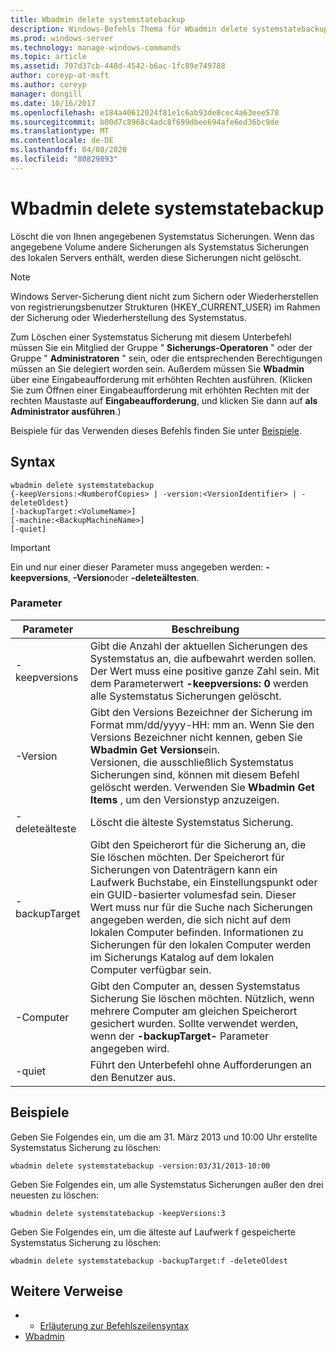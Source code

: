 ```yaml
---
title: Wbadmin delete systemstatebackup
description: Windows-Befehls Thema für Wbadmin delete systemstatebackup, mit dem die von Ihnen angegebenen Systemstatus Sicherungen gelöscht werden.
ms.prod: windows-server
ms.technology: manage-windows-commands
ms.topic: article
ms.assetid: 707d37cb-448d-4542-b6ac-1fc89e749788
author: coreyp-at-msft
ms.author: coreyp
manager: dongill
ms.date: 10/16/2017
ms.openlocfilehash: e184a40612024f81e1c6ab93de8cec4a63eee578
ms.sourcegitcommit: b00d7c8968c4adc8f699dbee694afe6ed36bc9de
ms.translationtype: MT
ms.contentlocale: de-DE
ms.lasthandoff: 04/08/2020
ms.locfileid: "80829893"
---
```

# <a name="wbadmin-delete-systemstatebackup"></a>Wbadmin delete systemstatebackup



Löscht die von Ihnen angegebenen Systemstatus Sicherungen. Wenn das angegebene Volume andere Sicherungen als Systemstatus Sicherungen des lokalen Servers enthält, werden diese Sicherungen nicht gelöscht.

> [!NOTE]
> Windows Server-Sicherung dient nicht zum Sichern oder Wiederherstellen von registrierungsbenutzer Strukturen (HKEY_CURRENT_USER) im Rahmen der Sicherung oder Wiederherstellung des Systemstatus.

Zum Löschen einer Systemstatus Sicherung mit diesem Unterbefehl müssen Sie ein Mitglied der Gruppe " **Sicherungs-Operatoren** " oder der Gruppe " **Administratoren** " sein, oder die entsprechenden Berechtigungen müssen an Sie delegiert worden sein. Außerdem müssen Sie **Wbadmin** über eine Eingabeaufforderung mit erhöhten Rechten ausführen. (Klicken Sie zum Öffnen einer Eingabeaufforderung mit erhöhten Rechten mit der rechten Maustaste auf **Eingabeaufforderung**, und klicken Sie dann auf **als Administrator ausführen**.)

Beispiele für das Verwenden dieses Befehls finden Sie unter [Beispiele](#BKMK_examples).

## <a name="syntax"></a>Syntax

```
wbadmin delete systemstatebackup
{-keepVersions:<NumberofCopies> | -version:<VersionIdentifier> | -deleteOldest}
[-backupTarget:<VolumeName>]
[-machine:<BackupMachineName>]
[-quiet]
```

> [!IMPORTANT]
> Ein und nur einer dieser Parameter muss angegeben werden: **-keepversions**, **-Version**oder **-deleteältesten**.

### <a name="parameters"></a>Parameter

|Parameter|Beschreibung|
|---------|-----------|
|-keepversions|Gibt die Anzahl der aktuellen Sicherungen des Systemstatus an, die aufbewahrt werden sollen. Der Wert muss eine positive ganze Zahl sein. Mit dem Parameterwert **-keepversions: 0** werden alle Systemstatus Sicherungen gelöscht.|
|-Version|Gibt den Versions Bezeichner der Sicherung im Format mm/dd/yyyy-HH: mm an. Wenn Sie den Versions Bezeichner nicht kennen, geben Sie **Wbadmin Get Versions**ein.</br>Versionen, die ausschließlich Systemstatus Sicherungen sind, können mit diesem Befehl gelöscht werden. Verwenden Sie **Wbadmin Get Items** , um den Versionstyp anzuzeigen.|
|-deleteälteste|Löscht die älteste Systemstatus Sicherung.|
|-backupTarget|Gibt den Speicherort für die Sicherung an, die Sie löschen möchten. Der Speicherort für Sicherungen von Datenträgern kann ein Laufwerk Buchstabe, ein Einstellungspunkt oder ein GUID-basierter volumesfad sein. Dieser Wert muss nur für die Suche nach Sicherungen angegeben werden, die sich nicht auf dem lokalen Computer befinden. Informationen zu Sicherungen für den lokalen Computer werden im Sicherungs Katalog auf dem lokalen Computer verfügbar sein.|
|-Computer|Gibt den Computer an, dessen Systemstatus Sicherung Sie löschen möchten. Nützlich, wenn mehrere Computer am gleichen Speicherort gesichert wurden. Sollte verwendet werden, wenn der **-backupTarget-** Parameter angegeben wird.|
|-quiet|Führt den Unterbefehl ohne Aufforderungen an den Benutzer aus.|

## <a name="examples"></a><a name=BKMK_examples></a>Beispiele

Geben Sie Folgendes ein, um die am 31. März 2013 und 10:00 Uhr erstellte Systemstatus Sicherung zu löschen:
```
wbadmin delete systemstatebackup -version:03/31/2013-10:00
```
Geben Sie Folgendes ein, um alle Systemstatus Sicherungen außer den drei neuesten zu löschen:
```
wbadmin delete systemstatebackup -keepVersions:3
```
Geben Sie Folgendes ein, um die älteste auf Laufwerk f gespeicherte Systemstatus Sicherung zu löschen:
```
wbadmin delete systemstatebackup -backupTarget:f -deleteOldest
```

## <a name="additional-references"></a>Weitere Verweise

-   - [Erläuterung zur Befehlszeilensyntax](command-line-syntax-key.md)
-   [Wbadmin](wbadmin.md)